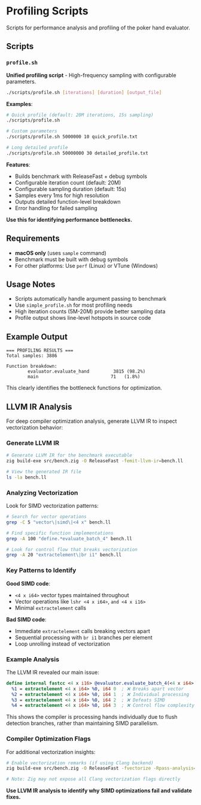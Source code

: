 # Profiling Scripts

Scripts for performance analysis and profiling of the poker hand evaluator.

## Scripts

### `profile.sh`
**Unified profiling script** - High-frequency sampling with configurable parameters.

```bash
./scripts/profile.sh [iterations] [duration] [output_file]
```

**Examples**:
```bash
# Quick profile (default: 20M iterations, 15s sampling)
./scripts/profile.sh

# Custom parameters
./scripts/profile.sh 5000000 10 quick_profile.txt

# Long detailed profile
./scripts/profile.sh 50000000 30 detailed_profile.txt
```

**Features**:
- Builds benchmark with ReleaseFast + debug symbols
- Configurable iteration count (default: 20M)
- Configurable sampling duration (default: 15s) 
- Samples every 1ms for high resolution
- Outputs detailed function-level breakdown
- Error handling for failed sampling

**Use this for identifying performance bottlenecks.**


## Requirements

- **macOS only** (uses `sample` command)
- Benchmark must be built with debug symbols
- For other platforms: Use `perf` (Linux) or VTune (Windows)

## Usage Notes

- Scripts automatically handle argument passing to benchmark
- Use `simple_profile.sh` for most profiling needs
- High iteration counts (5M-20M) provide better sampling data
- Profile output shows line-level hotspots in source code

## Example Output

```
=== PROFILING RESULTS ===
Total samples: 3886

Function breakdown:
        evaluator.evaluate_hand         3815 (98.2%)
        main                           71   (1.8%)
```

This clearly identifies the bottleneck functions for optimization.

## LLVM IR Analysis

For deep compiler optimization analysis, generate LLVM IR to inspect vectorization behavior:

### Generate LLVM IR

```bash
# Generate LLVM IR for the benchmark executable
zig build-exe src/bench.zig -O ReleaseFast -femit-llvm-ir=bench.ll

# View the generated IR file
ls -la bench.ll
```

### Analyzing Vectorization

Look for SIMD vectorization patterns:

```bash
# Search for vector operations
grep -C 5 "vector\|simd\|<4 x" bench.ll

# Find specific function implementations
grep -A 100 "define.*evaluate_batch_4" bench.ll

# Look for control flow that breaks vectorization
grep -A 20 "extractelement\|br i1" bench.ll
```

### Key Patterns to Identify

**Good SIMD code**:
- `<4 x i64>` vector types maintained throughout
- Vector operations like `lshr <4 x i64>`, `and <4 x i16>`
- Minimal `extractelement` calls

**Bad SIMD code**:
- Immediate `extractelement` calls breaking vectors apart
- Sequential processing with `br i1` branches per element
- Loop unrolling instead of vectorization

### Example Analysis

The LLVM IR revealed our main issue:
```llvm
define internal fastcc <4 x i16> @evaluator.evaluate_batch_4(<4 x i64> %0) {
  %1 = extractelement <4 x i64> %0, i64 0  ; ❌ Breaks apart vector
  %2 = extractelement <4 x i64> %0, i64 1  ; ❌ Individual processing
  %3 = extractelement <4 x i64> %0, i64 2  ; ❌ Defeats SIMD
  %4 = extractelement <4 x i64> %0, i64 3  ; ❌ Control flow complexity
```

This shows the compiler is processing hands individually due to flush detection branches, rather than maintaining SIMD parallelism.

### Compiler Optimization Flags

For additional vectorization insights:

```bash
# Enable vectorization remarks (if using Clang backend)
zig build-exe src/bench.zig -O ReleaseFast -fvectorize -Rpass-analysis=loop-vectorize

# Note: Zig may not expose all Clang vectorization flags directly
```

**Use LLVM IR analysis to identify why SIMD optimizations fail and validate fixes.**